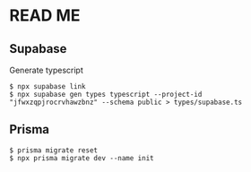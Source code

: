 # READ ME

## Supabase
Generate typescript
```
$ npx supabase link
$ npx supabase gen types typescript --project-id "jfwxzqpjrocrvhawzbnz" --schema public > types/supabase.ts
```

## Prisma
```
$ prisma migrate reset
$ npx prisma migrate dev --name init
```